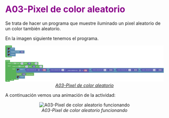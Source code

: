 # <FONT COLOR=#8B008B>A03-Pixel de color aleatorio</font>
Se trata de hacer un programa que muestre iluminado un pixel aleatorio de un color también aleatorio.

En la imagen siguiente tenemos el programa.

<center>

![A03-Pixel de color aleatorio](../img/actividadesAB/A03.png)  
*[A03-Pixel de color aleatorio](../program/actividadesAB/A03-Pixeles_color_aleatorio.abp)*

</center>

A continuación vemos una animación de la actividad:

<center>

![A03-Pixel de color aleatorio funcionando](../img/actividadesAB/A03.gif)  
*A03-Pixel de color aleatorio funcionando*

</center>